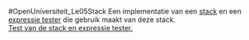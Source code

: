 #OpenUniversiteit_Le05Stack
Een implementatie van een [stack](https://github.com/simonbosman/OpenUniversiteit/blob/master/Java%20SE%20Introduction/Le05Stack/src/Stack.java) en een [expressie tester](https://github.com/simonbosman/OpenUniversiteit/blob/master/Java%20SE%20Introduction/Le05Stack/src/Expressie.java) die gebruik maakt van deze stack.<br>
[Test van de stack en expressie tester.](https://github.com/simonbosman/OpenUniversiteit/blob/master/Java%20SE%20Introduction/Le05Stack/src/StackTest.java)
